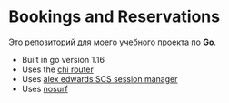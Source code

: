 # Bookings and Reservations
Это репозиторий для моего учебного проекта по **Go**.

- Built in go version 1.16
- Uses the [chi router](https://github.com/go-chi/chi)
- Uses [alex edwards SCS session manager](https://github.com/alexedwards/scs/v2)
- Uses [nosurf](https://github.com/justinas/nosurf)
    
